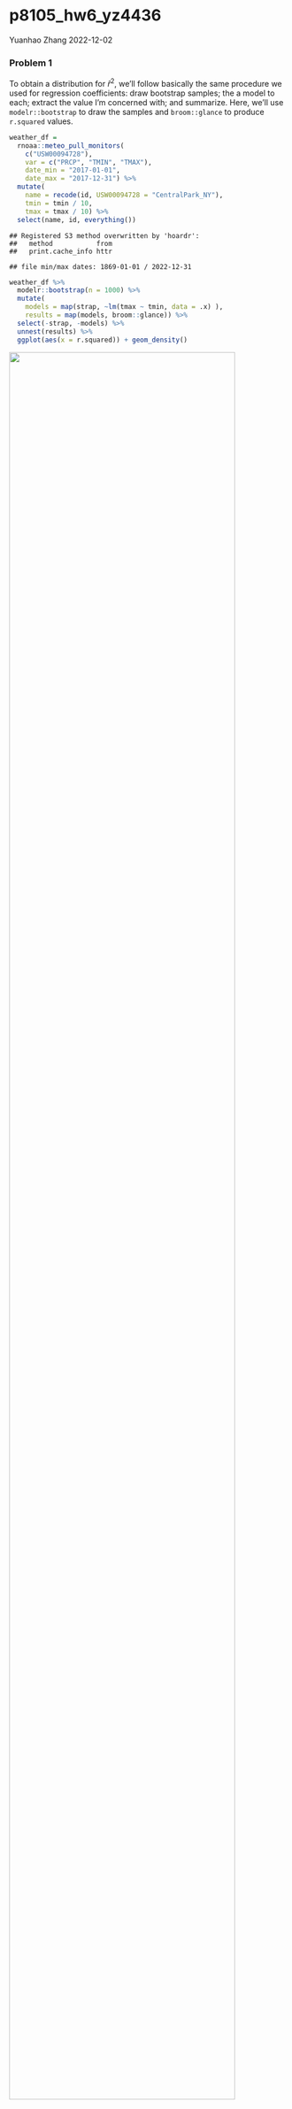 p8105_hw6_yz4436
================
Yuanhao Zhang
2022-12-02

### Problem 1

To obtain a distribution for $\hat{r}^2$, we’ll follow basically the
same procedure we used for regression coefficients: draw bootstrap
samples; the a model to each; extract the value I’m concerned with; and
summarize. Here, we’ll use `modelr::bootstrap` to draw the samples and
`broom::glance` to produce `r.squared` values.

``` r
weather_df = 
  rnoaa::meteo_pull_monitors(
    c("USW00094728"),
    var = c("PRCP", "TMIN", "TMAX"), 
    date_min = "2017-01-01",
    date_max = "2017-12-31") %>%
  mutate(
    name = recode(id, USW00094728 = "CentralPark_NY"),
    tmin = tmin / 10,
    tmax = tmax / 10) %>%
  select(name, id, everything())
```

    ## Registered S3 method overwritten by 'hoardr':
    ##   method           from
    ##   print.cache_info httr

    ## file min/max dates: 1869-01-01 / 2022-12-31

``` r
weather_df %>% 
  modelr::bootstrap(n = 1000) %>% 
  mutate(
    models = map(strap, ~lm(tmax ~ tmin, data = .x) ),
    results = map(models, broom::glance)) %>% 
  select(-strap, -models) %>% 
  unnest(results) %>% 
  ggplot(aes(x = r.squared)) + geom_density()
```

<img src="p8105_hw6_yz4436_files/figure-gfm/unnamed-chunk-1-1.png" width="90%" />

In this example, the $\hat{r}^2$ value is high, and the upper bound at 1
may be a cause for the generally skewed shape of the distribution. If we
wanted to construct a confidence interval for $R^2$, we could take the
2.5% and 97.5% quantiles of the estimates across bootstrap samples.
However, because the shape isn’t symmetric, using the mean +/- 1.96
times the standard error probably wouldn’t work well.

We can produce a distribution for $\log(\beta_0 * \beta1)$ using a
similar approach, with a bit more wrangling before we make our plot.

``` r
weather_df %>% 
  modelr::bootstrap(n = 1000) %>% 
  mutate(
    models = map(strap, ~lm(tmax ~ tmin, data = .x) ),
    results = map(models, broom::tidy)) %>% 
  select(-strap, -models) %>% 
  unnest(results) %>% 
  select(id = `.id`, term, estimate) %>% 
  pivot_wider(
    names_from = term, 
    values_from = estimate) %>% 
  rename(beta0 = `(Intercept)`, beta1 = tmin) %>% 
  mutate(log_b0b1 = log(beta0 * beta1)) %>% 
  ggplot(aes(x = log_b0b1)) + geom_density()
```

<img src="p8105_hw6_yz4436_files/figure-gfm/unnamed-chunk-2-1.png" width="90%" />

As with $r^2$, this distribution is somewhat skewed and has some
outliers.

The point of this is not to say you should always use the bootstrap –
it’s possible to establish “large sample” distributions for strange
parameters / values / summaries in a lot of cases, and those are great
to have. But it is helpful to know that there’s a way to do inference
even in tough cases.

## Problem 2

Import the raw dataset.

``` r
homicide_df = 
  read_csv("./data/homicide-data.csv", show_col_types = FALSE)
```

Create a city_state variable (e.g. “Baltimore, MD”), and a binary
variable indicating whether the homicide is solved. Omit cities Dallas,
TX; Phoenix, AZ; and Kansas City, MO, Tulsa, AL. Changing type of
victim_age to numeric and selecting victim_race that contains white and
black only.

``` r
homicide_df =
  homicide_df %>%
  janitor::clean_names() %>%
  mutate(
    city_state = str_c(city, ", ", state),
    be_solve = ifelse(disposition == "Closed by arrest", 1, 0)
  ) %>%
  filter(
    !city_state %in% c("Dallas, TX", "Phoenix, AZ", "Kansas City, MO", "Tulsa, AL"),
    victim_race %in% c("White", "Black")
  ) %>%
  mutate(
    victim_age = ifelse(victim_age == "Unknown", 1, as.numeric(victim_age)),
    victim_sex = ifelse(victim_sex == "Unknown", 1, victim_sex)
  ) %>%
  filter(
    victim_age != 1,
    victim_sex != 1)
```

Selecting the city of Baltimore, MD.

``` r
baltimore = 
  homicide_df %>%
  filter(city_state == "Baltimore, MD")
```

Use the glm function to fit a logistic regression with resolved vs
unresolved as the outcome and victim age, sex and race as predictors.
Save the output of glm as an R object; apply the broom::tidy to this
object; and obtain the estimate and confidence interval of the adjusted
odds ratio for solving homicides comparing male victims to female
victims keeping all other variables fixed.

``` r
fit_logistic = 
  baltimore %>% 
  glm(be_solve ~ victim_age + victim_race + victim_sex, data = ., family = binomial()) %>%
  broom::tidy() %>%
  mutate(
    OR = exp(estimate),
    lower = exp(estimate - qnorm(0.975)*(std.error)),
    upper = exp(estimate + qnorm(0.975)*(std.error))
  ) %>%
  filter(term == "victim_sexMale") %>%
  knitr::kable(digits = 3)

fit_logistic
```

| term           | estimate | std.error | statistic | p.value |    OR | lower | upper |
|:---------------|---------:|----------:|----------:|--------:|------:|------:|------:|
| victim_sexMale |    -0.85 |     0.138 |    -6.143 |       0 | 0.428 | 0.326 | 0.561 |

-   The OR is 0.428 and 95% confidence interval is (0.326, 0.561).

Now run glm for each of the cities in your dataset, and extract the
adjusted odds ratio (and CI) for solving homicides comparing male
victims to female victims and create a dataframe with estimated ORs and
CIs for each city.

``` r
fit_logistic_all =
  homicide_df %>% 
  nest(data = -city_state) %>%
  mutate(
    models = map(data, ~glm(be_solve ~ victim_age + victim_race + victim_sex, data = .x, family = binomial())),
    results = map(models, broom::tidy)
  ) %>%
  select(-data, -models) %>% 
  unnest(results)
```

``` r
or_ci = 
  fit_logistic_all %>%
  filter(term == "victim_sexMale") %>%
  mutate(
    OR = exp(estimate),
    lower = exp(estimate - qnorm(0.975)*(std.error)),
    upper = exp(estimate + qnorm(0.975)*(std.error))
  )
or_ci %>%
  knitr::kable(digits = 3)
```

| city_state         | term           | estimate | std.error | statistic | p.value |    OR | lower | upper |
|:-------------------|:---------------|---------:|----------:|----------:|--------:|------:|------:|------:|
| Albuquerque, NM    | victim_sexMale |    0.597 |     0.387 |     1.541 |   0.123 | 1.817 | 0.850 | 3.881 |
| Atlanta, GA        | victim_sexMale |    0.015 |     0.197 |     0.077 |   0.938 | 1.015 | 0.690 | 1.493 |
| Baltimore, MD      | victim_sexMale |   -0.850 |     0.138 |    -6.143 |   0.000 | 0.428 | 0.326 | 0.561 |
| Baton Rouge, LA    | victim_sexMale |   -0.971 |     0.306 |    -3.168 |   0.002 | 0.379 | 0.208 | 0.691 |
| Birmingham, AL     | victim_sexMale |   -0.113 |     0.216 |    -0.521 |   0.602 | 0.894 | 0.585 | 1.364 |
| Boston, MA         | victim_sexMale |   -0.404 |     0.324 |    -1.248 |   0.212 | 0.667 | 0.354 | 1.260 |
| Buffalo, NY        | victim_sexMale |   -0.653 |     0.299 |    -2.184 |   0.029 | 0.521 | 0.290 | 0.935 |
| Charlotte, NC      | victim_sexMale |   -0.143 |     0.239 |    -0.600 |   0.548 | 0.866 | 0.542 | 1.384 |
| Chicago, IL        | victim_sexMale |   -0.823 |     0.106 |    -7.778 |   0.000 | 0.439 | 0.357 | 0.540 |
| Cincinnati, OH     | victim_sexMale |   -0.894 |     0.270 |    -3.311 |   0.001 | 0.409 | 0.241 | 0.694 |
| Columbus, OH       | victim_sexMale |   -0.599 |     0.175 |    -3.417 |   0.001 | 0.549 | 0.390 | 0.775 |
| Denver, CO         | victim_sexMale |   -0.743 |     0.359 |    -2.066 |   0.039 | 0.476 | 0.235 | 0.963 |
| Detroit, MI        | victim_sexMale |   -0.525 |     0.118 |    -4.432 |   0.000 | 0.592 | 0.469 | 0.746 |
| Durham, NC         | victim_sexMale |   -0.260 |     0.382 |    -0.680 |   0.497 | 0.771 | 0.365 | 1.630 |
| Fort Worth, TX     | victim_sexMale |   -0.405 |     0.266 |    -1.520 |   0.129 | 0.667 | 0.396 | 1.124 |
| Fresno, CA         | victim_sexMale |    0.302 |     0.425 |     0.710 |   0.477 | 1.352 | 0.588 | 3.107 |
| Houston, TX        | victim_sexMale |   -0.333 |     0.125 |    -2.673 |   0.008 | 0.717 | 0.561 | 0.915 |
| Indianapolis, IN   | victim_sexMale |   -0.063 |     0.155 |    -0.410 |   0.682 | 0.939 | 0.693 | 1.271 |
| Jacksonville, FL   | victim_sexMale |   -0.282 |     0.152 |    -1.852 |   0.064 | 0.754 | 0.560 | 1.017 |
| Las Vegas, NV      | victim_sexMale |   -0.136 |     0.165 |    -0.824 |   0.410 | 0.873 | 0.632 | 1.206 |
| Long Beach, CA     | victim_sexMale |   -0.891 |     0.495 |    -1.801 |   0.072 | 0.410 | 0.156 | 1.082 |
| Los Angeles, CA    | victim_sexMale |   -0.413 |     0.188 |    -2.198 |   0.028 | 0.662 | 0.458 | 0.956 |
| Louisville, KY     | victim_sexMale |   -0.680 |     0.244 |    -2.784 |   0.005 | 0.507 | 0.314 | 0.818 |
| Memphis, TN        | victim_sexMale |   -0.314 |     0.160 |    -1.969 |   0.049 | 0.730 | 0.534 | 0.999 |
| Miami, FL          | victim_sexMale |   -0.663 |     0.268 |    -2.471 |   0.013 | 0.515 | 0.304 | 0.872 |
| Milwaukee, wI      | victim_sexMale |   -0.292 |     0.193 |    -1.509 |   0.131 | 0.747 | 0.511 | 1.091 |
| Minneapolis, MN    | victim_sexMale |   -0.054 |     0.348 |    -0.156 |   0.876 | 0.947 | 0.478 | 1.875 |
| Nashville, TN      | victim_sexMale |    0.039 |     0.213 |     0.184 |   0.854 | 1.040 | 0.685 | 1.579 |
| New Orleans, LA    | victim_sexMale |   -0.501 |     0.170 |    -2.955 |   0.003 | 0.606 | 0.435 | 0.845 |
| New York, NY       | victim_sexMale |   -1.360 |     0.339 |    -4.013 |   0.000 | 0.257 | 0.132 | 0.499 |
| Oakland, CA        | victim_sexMale |   -0.576 |     0.221 |    -2.604 |   0.009 | 0.562 | 0.365 | 0.867 |
| Oklahoma City, OK  | victim_sexMale |    0.018 |     0.231 |     0.077 |   0.939 | 1.018 | 0.647 | 1.601 |
| Omaha, NE          | victim_sexMale |   -0.961 |     0.323 |    -2.973 |   0.003 | 0.382 | 0.203 | 0.721 |
| Philadelphia, PA   | victim_sexMale |   -0.643 |     0.141 |    -4.561 |   0.000 | 0.526 | 0.399 | 0.693 |
| Pittsburgh, PA     | victim_sexMale |   -0.836 |     0.248 |    -3.368 |   0.001 | 0.433 | 0.267 | 0.705 |
| Richmond, VA       | victim_sexMale |   -0.087 |     0.368 |    -0.237 |   0.812 | 0.916 | 0.445 | 1.886 |
| San Antonio, TX    | victim_sexMale |   -0.350 |     0.292 |    -1.199 |   0.230 | 0.705 | 0.398 | 1.249 |
| Sacramento, CA     | victim_sexMale |   -0.324 |     0.357 |    -0.908 |   0.364 | 0.723 | 0.359 | 1.456 |
| Savannah, GA       | victim_sexMale |   -0.024 |     0.376 |    -0.063 |   0.950 | 0.977 | 0.468 | 2.039 |
| San Bernardino, CA | victim_sexMale |   -0.692 |     0.547 |    -1.266 |   0.206 | 0.500 | 0.171 | 1.462 |
| San Diego, CA      | victim_sexMale |   -0.889 |     0.371 |    -2.395 |   0.017 | 0.411 | 0.199 | 0.851 |
| San Francisco, CA  | victim_sexMale |   -0.498 |     0.332 |    -1.500 |   0.134 | 0.608 | 0.317 | 1.165 |
| St. Louis, MO      | victim_sexMale |   -0.339 |     0.144 |    -2.346 |   0.019 | 0.713 | 0.537 | 0.946 |
| Stockton, CA       | victim_sexMale |    0.301 |     0.397 |     0.760 |   0.447 | 1.352 | 0.621 | 2.942 |
| Tampa, FL          | victim_sexMale |   -0.125 |     0.436 |    -0.285 |   0.775 | 0.883 | 0.375 | 2.077 |
| Tulsa, OK          | victim_sexMale |    0.003 |     0.238 |     0.014 |   0.989 | 1.003 | 0.630 | 1.599 |
| Washington, DC     | victim_sexMale |   -0.360 |     0.198 |    -1.814 |   0.070 | 0.698 | 0.473 | 1.029 |

Create a plot that shows the estimated ORs and CIs for each city.
Organize cities according to estimated OR.

``` r
or_ci %>%
  ggplot(aes(fct_reorder(city_state, OR), OR)) +
  geom_point() +
  geom_errorbar(aes(ymin = lower, ymax = upper)) +
  theme(axis.text.x = element_text(angle = 60, hjust = 1)) + 
  labs(
    title = "Estimates ORs and CIs for each city of 50 large U.S. cities",
    x = "City, State", y = "Estimate ORs and CIs"
  )
```

<img src="p8105_hw6_yz4436_files/figure-gfm/unnamed-chunk-9-1.png" width="90%" />

-   From the plot, we could see that New York, NY has the lowest
    estimate ORs and Albuquerque. NM has the largest estimate ORs, and
    it also have the largest range of CIs among all 50 cities.

## Problem 3

Load and clean the data for regression analysis.

``` r
birthweight_df = 
  read_csv("./data/birthweight.csv", show_col_types = FALSE)
```

Convert numeric to factor for frace(change from number to race also),
mrace(change from number to race also), babysex(change from number to
gender also), and malform(change from number to present or absent also),
check for missing data with drop_na.

``` r
birthweight_df = 
  birthweight_df %>%
  janitor::clean_names() %>%
  drop_na() %>%
  mutate(
    frace = as.character(frace),
    frace = recode(frace, "1" = "White", "2" = "Black", "3" = "Asian", "4" = "Puerto Rican", "8" = "Other", "9" = "Unknown"),
    frace = as.factor(frace),
    mrace = as.character(mrace),
    mrace = recode(mrace, "1" = "White", "2" = "Black", "3" = "Asian", "4" = "Puerto Rican", "8" = "Other"),
    mrace = as.factor(mrace),
  ) %>%
  mutate(
    babysex = ifelse(babysex == 1, "male", "female"),
    babysex = as.factor(babysex),
    malform = ifelse(malform == 1, "present", "absent"),
    malform = as.factor(malform),
  )
```

Propose a regression model for birthweight based on a hypothesized
structure for the factors that underly birthweight, and firstly, I
selected some variables, which are momage, menarche, parity, ppbmi,
mheight, and smoken that are about mothers’ conditions that might be
important to factor the birthweight of babies and try to test whether
them have relationship to the birthweigh.

``` r
remodel_bw = 
  birthweight_df %>%
  lm(bwt ~ momage + menarche + mheight + ppbmi + smoken, data = .)
  
summary(remodel_bw)
```

    ## 
    ## Call:
    ## lm(formula = bwt ~ momage + menarche + mheight + ppbmi + smoken, 
    ##     data = .)
    ## 
    ## Residuals:
    ##      Min       1Q   Median       3Q      Max 
    ## -2488.67  -273.77    24.32   314.65  1702.37 
    ## 
    ## Coefficients:
    ##             Estimate Std. Error t value Pr(>|t|)    
    ## (Intercept)  248.848    201.054   1.238   0.2159    
    ## momage        16.069      1.990   8.077 8.53e-16 ***
    ## menarche     -16.252      5.205  -3.123   0.0018 ** 
    ## mheight       38.222      2.861  13.360  < 2e-16 ***
    ## ppbmi         15.934      2.398   6.644 3.42e-11 ***
    ## smoken        -6.694      1.016  -6.592 4.87e-11 ***
    ## ---
    ## Signif. codes:  0 '***' 0.001 '**' 0.01 '*' 0.05 '.' 0.1 ' ' 1
    ## 
    ## Residual standard error: 493.6 on 4336 degrees of freedom
    ## Multiple R-squared:  0.07238,    Adjusted R-squared:  0.07131 
    ## F-statistic: 67.67 on 5 and 4336 DF,  p-value: < 2.2e-16

-   Accoring to the regression medel, we could see that the overall
    p-value is 2.2e-16. At the same time, p-values of momage, mheight,
    ppbmi, and smoken are less than 0.001 sigificance level and p-value
    of menarche is also less than 0.01 significance level, so momage,
    mheight, ppbmi, menarche, and smoken are significant to make the
    model better.

Show a plot of model residuals against fitted values – use
add_predictions and add_residuals in making this plot.

``` r
birthweight_df %>% 
  add_residuals(remodel_bw) %>%
  add_predictions(remodel_bw) %>% 
  ggplot(aes(x = pred, y = resid)) + 
  geom_point() +
  geom_smooth(method = "lm") +
  theme(axis.text.x = element_text(angle = 60, hjust = 1)) + 
  labs(
    title = "Model residuals against fitted values",
    y = "Residuals",
    x = "Fitted values"
  )
```

    ## `geom_smooth()` using formula 'y ~ x'

<img src="p8105_hw6_yz4436_files/figure-gfm/unnamed-chunk-13-1.png" width="90%" />

Making two other models:

-   One using length at birth and gestational age as predictors (main
    effects only)
-   One using head circumference, length, sex, and all interactions
    (including the three-way interaction) between these

``` r
remodel_bw_1 = 
  birthweight_df %>%
  lm(bwt ~ blength + gaweeks, data = .)
remodel_bw_2 = 
  birthweight_df %>%
  lm(bwt ~ bhead + blength + babysex + bhead * blength + blength * babysex + bhead * babysex + bhead * blength * babysex, data = .)
```

